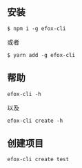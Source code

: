 
## 安装
```
$ npm i -g efox-cli
```
或者
```
$ yarn add -g efox-cli
```

## 帮助
```
efox-cli -h
```
以及
```
efox-cli create -h
```

## 创建项目
```
efox-cli create test
```
